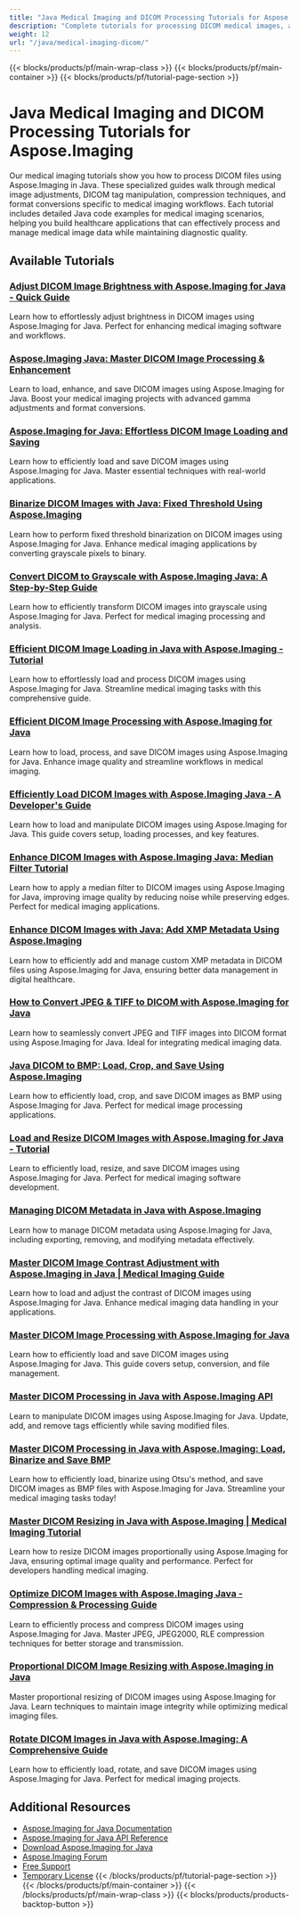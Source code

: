 ```yaml
---
title: "Java Medical Imaging and DICOM Processing Tutorials for Aspose.Imaging"
description: "Complete tutorials for processing DICOM medical images, adjustments, and specialized medical imaging operations with Aspose.Imaging for Java."
weight: 12
url: "/java/medical-imaging-dicom/"
---
```

{{< blocks/products/pf/main-wrap-class >}}
{{< blocks/products/pf/main-container >}}
{{< blocks/products/pf/tutorial-page-section >}}
# Java Medical Imaging and DICOM Processing Tutorials for Aspose.Imaging

Our medical imaging tutorials show you how to process DICOM files using Aspose.Imaging in Java. These specialized guides walk through medical image adjustments, DICOM tag manipulation, compression techniques, and format conversions specific to medical imaging workflows. Each tutorial includes detailed Java code examples for medical imaging scenarios, helping you build healthcare applications that can effectively process and manage medical image data while maintaining diagnostic quality.

## Available Tutorials

### [Adjust DICOM Image Brightness with Aspose.Imaging for Java - Quick Guide](./adjust-dicom-brightness-aspose-imaging-java/)
Learn how to effortlessly adjust brightness in DICOM images using Aspose.Imaging for Java. Perfect for enhancing medical imaging software and workflows.

### [Aspose.Imaging Java&#58; Master DICOM Image Processing & Enhancement](./aspose-imaging-java-load-enhance-dicom-images/)
Learn to load, enhance, and save DICOM images using Aspose.Imaging for Java. Boost your medical imaging projects with advanced gamma adjustments and format conversions.

### [Aspose.Imaging for Java&#58; Effortless DICOM Image Loading and Saving](./aspose-imaging-java-load-save-dicom-images/)
Learn how to efficiently load and save DICOM images using Aspose.Imaging for Java. Master essential techniques with real-world applications.

### [Binarize DICOM Images with Java&#58; Fixed Threshold Using Aspose.Imaging](./binarize-dicom-images-fixed-threshold-java-aspose-imaging/)
Learn how to perform fixed threshold binarization on DICOM images using Aspose.Imaging for Java. Enhance medical imaging applications by converting grayscale pixels to binary.

### [Convert DICOM to Grayscale with Aspose.Imaging Java&#58; A Step-by-Step Guide](./dicom-to-grayscale-aspose-imaging-java/)
Learn how to efficiently transform DICOM images into grayscale using Aspose.Imaging for Java. Perfect for medical imaging processing and analysis.

### [Efficient DICOM Image Loading in Java with Aspose.Imaging - Tutorial](./master-dicom-image-loading-aspose-imaging-java/)
Learn how to effortlessly load and process DICOM images using Aspose.Imaging for Java. Streamline medical imaging tasks with this comprehensive guide.

### [Efficient DICOM Image Processing with Aspose.Imaging for Java](./master-dicom-processing-aspose-imaging-java/)
Learn how to load, process, and save DICOM images using Aspose.Imaging for Java. Enhance image quality and streamline workflows in medical imaging.

### [Efficiently Load DICOM Images with Aspose.Imaging Java - A Developer's Guide](./load-dicom-images-aspose-imaging-java/)
Learn how to load and manipulate DICOM images using Aspose.Imaging for Java. This guide covers setup, loading processes, and key features.

### [Enhance DICOM Images with Aspose.Imaging Java&#58; Median Filter Tutorial](./apply-median-filter-dicom-images-aspose-imaging-java/)
Learn how to apply a median filter to DICOM images using Aspose.Imaging for Java, improving image quality by reducing noise while preserving edges. Perfect for medical imaging applications.

### [Enhance DICOM Images with Java&#58; Add XMP Metadata Using Aspose.Imaging](./java-dicom-xmp-metadata-aspose-imaging/)
Learn how to efficiently add and manage custom XMP metadata in DICOM files using Aspose.Imaging for Java, ensuring better data management in digital healthcare.

### [How to Convert JPEG & TIFF to DICOM with Aspose.Imaging for Java](./convert-jpeg-tiff-to-dicom-aspose-imaging-java/)
Learn how to seamlessly convert JPEG and TIFF images into DICOM format using Aspose.Imaging for Java. Ideal for integrating medical imaging data.

### [Java DICOM to BMP&#58; Load, Crop, and Save Using Aspose.Imaging](./java-dicom-crop-save-bmp-aspose-imaging/)
Learn how to efficiently load, crop, and save DICOM images as BMP using Aspose.Imaging for Java. Perfect for medical image processing applications.

### [Load and Resize DICOM Images with Aspose.Imaging for Java - Tutorial](./load-resize-dicom-aspose-imaging-java/)
Learn to efficiently load, resize, and save DICOM images using Aspose.Imaging for Java. Perfect for medical imaging software development.

### [Managing DICOM Metadata in Java with Aspose.Imaging](./manage-dicom-metadata-aspose-imaging-java/)
Learn how to manage DICOM metadata using Aspose.Imaging for Java, including exporting, removing, and modifying metadata effectively.

### [Master DICOM Image Contrast Adjustment with Aspose.Imaging in Java | Medical Imaging Guide](./load-adjust-dicom-image-contrast-aspose-imaging-java/)
Learn how to load and adjust the contrast of DICOM images using Aspose.Imaging for Java. Enhance medical imaging data handling in your applications.

### [Master DICOM Image Processing with Aspose.Imaging for Java](./loading-saving-dicom-images-aspose-imaging-java/)
Learn how to efficiently load and save DICOM images using Aspose.Imaging for Java. This guide covers setup, conversion, and file management.

### [Master DICOM Processing in Java with Aspose.Imaging API](./master-dicom-image-processing-aspose-imaging-java/)
Learn to manipulate DICOM images using Aspose.Imaging for Java. Update, add, and remove tags efficiently while saving modified files.

### [Master DICOM Processing in Java with Aspose.Imaging&#58; Load, Binarize and Save BMP](./loading-processing-dicom-aspose-imaging-java/)
Learn how to efficiently load, binarize using Otsu's method, and save DICOM images as BMP files with Aspose.Imaging for Java. Streamline your medical imaging tasks today!

### [Master DICOM Resizing in Java with Aspose.Imaging | Medical Imaging Tutorial](./master-dicom-resizing-aspose-imaging-java/)
Learn how to resize DICOM images proportionally using Aspose.Imaging for Java, ensuring optimal image quality and performance. Perfect for developers handling medical imaging.

### [Optimize DICOM Images with Aspose.Imaging Java - Compression & Processing Guide](./dicom-image-processing-aspose-imaging-java/)
Learn to efficiently process and compress DICOM images using Aspose.Imaging for Java. Master JPEG, JPEG2000, RLE compression techniques for better storage and transmission.

### [Proportional DICOM Image Resizing with Aspose.Imaging in Java](./proportional-dicom-image-resizing-aspose-imaging-java/)
Master proportional resizing of DICOM images using Aspose.Imaging for Java. Learn techniques to maintain image integrity while optimizing medical imaging files.

### [Rotate DICOM Images in Java with Aspose.Imaging&#58; A Comprehensive Guide](./load-rotate-dicom-images-aspose-imaging-java/)
Learn how to efficiently load, rotate, and save DICOM images using Aspose.Imaging for Java. Perfect for medical imaging projects.

## Additional Resources

- [Aspose.Imaging for Java Documentation](https://docs.aspose.com/imaging/java/)
- [Aspose.Imaging for Java API Reference](https://reference.aspose.com/imaging/java/)
- [Download Aspose.Imaging for Java](https://releases.aspose.com/imaging/java/)
- [Aspose.Imaging Forum](https://forum.aspose.com/c/imaging)
- [Free Support](https://forum.aspose.com/)
- [Temporary License](https://purchase.aspose.com/temporary-license/)
{{< /blocks/products/pf/tutorial-page-section >}}
{{< /blocks/products/pf/main-container >}}
{{< /blocks/products/pf/main-wrap-class >}}
{{< blocks/products/products-backtop-button >}}